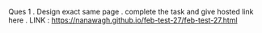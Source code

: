 Ques 1 
        . Design exact same page . complete the task and give hosted link here .
        LINK :
        https://nanawagh.github.io/feb-test-27/feb-test-27.html
